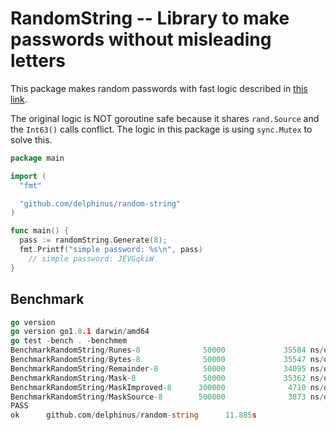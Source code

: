 # RandomString -- Library to make passwords without misleading letters

This package makes random passwords with fast logic described in [this link][].

[this link]: http://stackoverflow.com/questions/22892120/how-to-generate-a-random-string-of-a-fixed-length-in-golang

The original logic is NOT goroutine safe because it shares `rand.Source` and the `Int63()` calls conflict. The logic in this package is using `sync.Mutex` to solve this.

```go
package main

import (
  "fmt"

  "github.com/delphinus/random-string"
)

func main() {
  pass := randomString.Generate(8);
  fmt.Printf("simple password: %s\n", pass)
	// simple password: JEVGqkiW
}
```

## Benchmark

```go
go version
go version go1.8.1 darwin/amd64
go test -bench . -benchmem
BenchmarkRandomString/Runes-8              50000             35584 ns/op            1312 B/op          2 allocs/op
BenchmarkRandomString/Bytes-8              50000             35547 ns/op             512 B/op          2 allocs/op
BenchmarkRandomString/Remainder-8          50000             34095 ns/op             512 B/op          2 allocs/op
BenchmarkRandomString/Mask-8               50000             35362 ns/op             512 B/op          2 allocs/op
BenchmarkRandomString/MaskImproved-8      300000              4710 ns/op             512 B/op          2 allocs/op
BenchmarkRandomString/MaskSource-8        500000              3873 ns/op             512 B/op          2 allocs/op
PASS
ok      github.com/delphinus/random-string      11.885s
```
